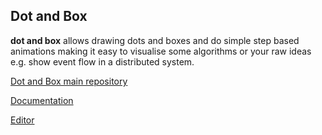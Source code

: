 ## Dot and Box

**dot and box** allows drawing dots and boxes and do simple step based animations making it easy to
visualise some algorithms or your raw ideas e.g. show event flow in a distributed system.

[Dot and Box main repository](https://github.com/dot-and-box/dot-and-box)

[Documentation](https://dot-and-box.github.io/dot-and-box/)

[Editor](https://dot-and-box.github.io/dot-and-box-editor/)
